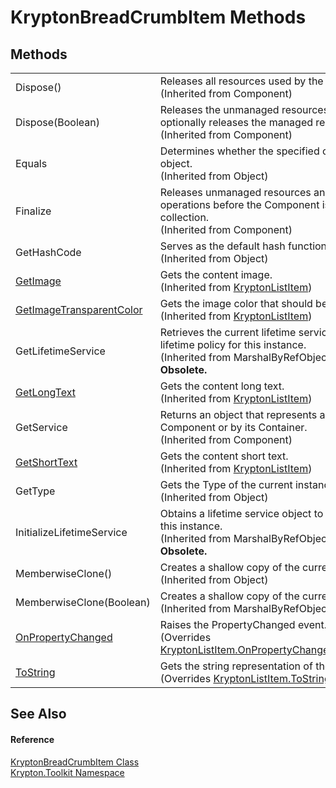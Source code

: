 # KryptonBreadCrumbItem Methods




## Methods
<table>
<tr>
<td>Dispose()</td>
<td>Releases all resources used by the Component.<br />(Inherited from Component)</td></tr>
<tr>
<td>Dispose(Boolean)</td>
<td>Releases the unmanaged resources used by the Component and optionally releases the managed resources.<br />(Inherited from Component)</td></tr>
<tr>
<td>Equals</td>
<td>Determines whether the specified object is equal to the current object.<br />(Inherited from Object)</td></tr>
<tr>
<td>Finalize</td>
<td>Releases unmanaged resources and performs other cleanup operations before the Component is reclaimed by garbage collection.<br />(Inherited from Component)</td></tr>
<tr>
<td>GetHashCode</td>
<td>Serves as the default hash function.<br />(Inherited from Object)</td></tr>
<tr>
<td><a href="54e80074-fd39-95ef-456c-74067b4d36d1.md">GetImage</a></td>
<td>Gets the content image.<br />(Inherited from <a href="33541c9a-6117-f59c-b8b8-6a1804a64d9c.md">KryptonListItem</a>)</td></tr>
<tr>
<td><a href="fa150f7f-4856-2840-e6e3-9c4969cfc7d6.md">GetImageTransparentColor</a></td>
<td>Gets the image color that should be transparent.<br />(Inherited from <a href="33541c9a-6117-f59c-b8b8-6a1804a64d9c.md">KryptonListItem</a>)</td></tr>
<tr>
<td>GetLifetimeService</td>
<td>Retrieves the current lifetime service object that controls the lifetime policy for this instance.<br />(Inherited from MarshalByRefObject)<br /><strong>Obsolete.</strong></td></tr>
<tr>
<td><a href="90d6b708-ed2f-f9cc-62af-2a0a2c2c9925.md">GetLongText</a></td>
<td>Gets the content long text.<br />(Inherited from <a href="33541c9a-6117-f59c-b8b8-6a1804a64d9c.md">KryptonListItem</a>)</td></tr>
<tr>
<td>GetService</td>
<td>Returns an object that represents a service provided by the Component or by its Container.<br />(Inherited from Component)</td></tr>
<tr>
<td><a href="c16b36f0-94b5-3273-9847-424b2f91c19d.md">GetShortText</a></td>
<td>Gets the content short text.<br />(Inherited from <a href="33541c9a-6117-f59c-b8b8-6a1804a64d9c.md">KryptonListItem</a>)</td></tr>
<tr>
<td>GetType</td>
<td>Gets the Type of the current instance.<br />(Inherited from Object)</td></tr>
<tr>
<td>InitializeLifetimeService</td>
<td>Obtains a lifetime service object to control the lifetime policy for this instance.<br />(Inherited from MarshalByRefObject)<br /><strong>Obsolete.</strong></td></tr>
<tr>
<td>MemberwiseClone()</td>
<td>Creates a shallow copy of the current Object.<br />(Inherited from Object)</td></tr>
<tr>
<td>MemberwiseClone(Boolean)</td>
<td>Creates a shallow copy of the current MarshalByRefObject object.<br />(Inherited from MarshalByRefObject)</td></tr>
<tr>
<td><a href="d6a9e2f8-4e9d-016c-1f44-61272b0123df.md">OnPropertyChanged</a></td>
<td>Raises the PropertyChanged event.<br />(Overrides <a href="93cf43de-c18a-bcd4-88db-7bed16b71e63.md">KryptonListItem.OnPropertyChanged(PropertyChangedEventArgs)</a>)</td></tr>
<tr>
<td><a href="e71d9b7c-28fa-7c50-1ea8-666f76a7897e.md">ToString</a></td>
<td>Gets the string representation of the object.<br />(Overrides <a href="8ba0adb8-1240-8ff5-8fe7-09f61912073f.md">KryptonListItem.ToString()</a>)</td></tr>
</table>

## See Also


#### Reference
<a href="edfb6460-f812-2b8c-8eea-321f0770a140.md">KryptonBreadCrumbItem Class</a>  
<a href="79d2eac2-21f4-54ff-7552-b20c33c30600.md">Krypton.Toolkit Namespace</a>  
